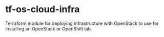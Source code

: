 # tf-os-cloud-infra
Terraform module for deploying infrastructure with OpenStack to use for installing an OpenStack or OpenShift lab.
